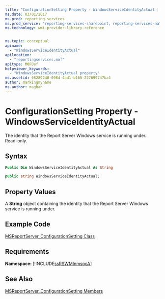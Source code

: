 ```yaml
---
title: "ConfigurationSetting Property - WindowsServiceIdentityActual | Microsoft Docs"
ms.date: 03/01/2017
ms.prod: reporting-services
ms.prod_service: "reporting-services-sharepoint, reporting-services-native"
ms.technology: wmi-provider-library-reference


ms.topic: conceptual
apiname: 
  - "WindowsServiceIdentityActual"
apilocation: 
  - "reportingservices.mof"
apitype: MOFDef
helpviewer_keywords: 
  - "WindowsServiceIdentityActual property"
ms.assetid: 08289240-098d-4ad1-b165-227699747ba4
author: markingmyname
ms.author: maghan
---
```

# ConfigurationSetting Property - WindowsServiceIdentityActual
  The identity that the Report Server Windows service is running under. Read-only.  
  
## Syntax  
  
```vb  
Public Dim WindowsServiceIdentityActual As String  
```  
  
```csharp  
public string WindowsServiceIdentityActual;  
```  
  
## Property Values  
 A **String** object containing the identity that the Report Server Windows service is running under.  
  
## Example Code  
 [MSReportServer_ConfigurationSetting Class](../../reporting-services/wmi-provider-library-reference/msreportserver-configurationsetting-class.md)  
  
## Requirements  
 **Namespace:** [!INCLUDE[ssRSWMInmspcA](../../includes/ssrswminmspca-md.md)]  
  
## See Also  
 [MSReportServer_ConfigurationSetting Members](../../reporting-services/wmi-provider-library-reference/msreportserver-configurationsetting-members.md)  
  
  
